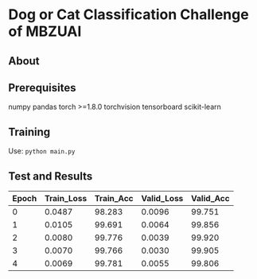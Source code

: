 # Dog or Cat Classification Challenge of MBZUAI

## About

## Prerequisites
numpy
pandas
torch >=1.8.0
torchvision
tensorboard
scikit-learn
## Training
Use:
``python main.py``
## Test and Results

Epoch| Train_Loss |Train_Acc |Valid_Loss |Valid_Acc
 --- | ------- | ---- | -------| ------
0 | 0.0487 | 98.283 | 0.0096 | 99.751
1 | 0.0105 | 99.691 | 0.0064 | 99.856
2 | 0.0080 | 99.776 | 0.0039 | 99.920
3 | 0.0070 | 99.766 | 0.0030 | 99.905
4 | 0.0069 | 99.781 | 0.0055 | 99.806
